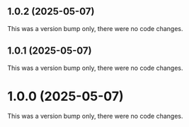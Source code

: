 ## 1.0.2 (2025-05-07)

This was a version bump only, there were no code changes.

## 1.0.1 (2025-05-07)

This was a version bump only, there were no code changes.

# 1.0.0 (2025-05-07)

This was a version bump only, there were no code changes.